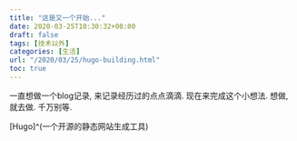 ```yaml
---
title: "这是又一个开始..."
date: 2020-03-25T10:30:32+08:00
draft: false
tags: [技术以外]
categories: [生活]
url: "/2020/03/25/hugo-building.html"
toc: true
---
```



一直想做一个blog记录, 来记录经历过的点点滴滴. 现在来完成这个小想法.  想做, 就去做.  千万别等.

[Hugo]^(一个开源的静态网站生成工具)
<!--more-->
